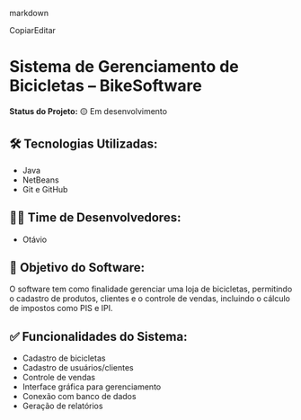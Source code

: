 markdown 

CopiarEditar 

# Sistema de Gerenciamento de Bicicletas – BikeSoftware 
 
**Status do Projeto:** 🟡 Em desenvolvimento 
 
## 🛠 Tecnologias Utilizadas: 
- Java 
- NetBeans 
- Git e GitHub 
 
## 👨‍💻 Time de Desenvolvedores: 
- Otávio 
 
## 🎯 Objetivo do Software: 
O software tem como finalidade gerenciar uma loja de bicicletas, permitindo o cadastro de produtos, clientes e o controle de vendas, incluindo o cálculo de impostos como PIS e IPI. 
 
## ✅ Funcionalidades do Sistema: 
- Cadastro de bicicletas 
- Cadastro de usuários/clientes 
- Controle de vendas 
- Interface gráfica para gerenciamento 
- Conexão com banco de dados 
- Geração de relatórios 
 
